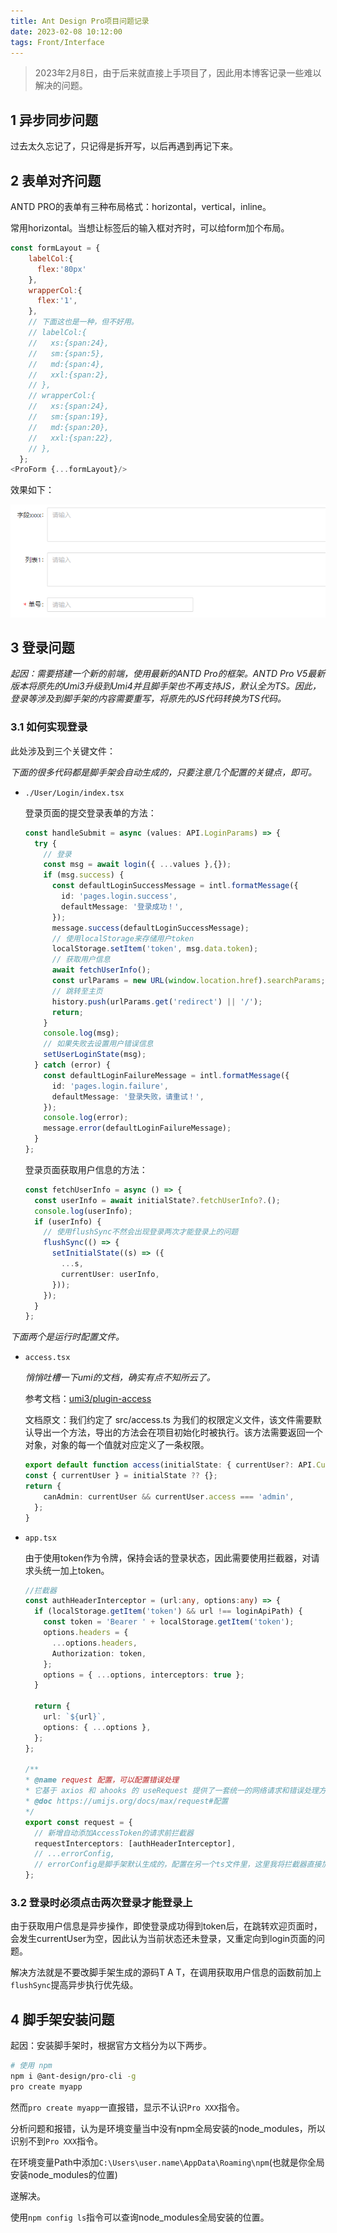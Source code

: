 ```yaml
---
title: Ant Design Pro项目问题记录
date: 2023-02-08 10:12:00
tags: Front/Interface
---
```


> 2023年2月8日，由于后来就直接上手项目了，因此用本博客记录一些难以解决的问题。

## 1 异步同步问题

过去太久忘记了，只记得是拆开写，以后再遇到再记下来。

## 2 表单对齐问题

ANTD PRO的表单有三种布局格式：horizontal，vertical，inline。

常用horizontal。当想让标签后的输入框对齐时，可以给form加个布局。

```js
const formLayout = {
    labelCol:{
      flex:'80px'
    },
    wrapperCol:{
      flex:'1',
    },
    // 下面这也是一种，但不好用。
    // labelCol:{
    //   xs:{span:24},
    //   sm:{span:5},
    //   md:{span:4},
    //   xxl:{span:2},
    // },
    // wrapperCol:{
    //   xs:{span:24},
    //   sm:{span:19},
    //   md:{span:20},
    //   xxl:{span:22},
    // },
  };
<ProForm {...formLayout}/>
```

效果如下：

![Form](/imgInPosts/AntDesignProLearning/1_Form.png)

## 3 登录问题

*起因：需要搭建一个新的前端，使用最新的ANTD Pro的框架。ANTD Pro V5最新版本将原先的Umi3升级到Umi4并且脚手架也不再支持JS，默认全为TS。因此，登录等涉及到脚手架的内容需要重写，将原先的JS代码转换为TS代码。*

### 3.1 如何实现登录

此处涉及到三个关键文件：

*下面的很多代码都是脚手架会自动生成的，只要注意几个配置的关键点，即可。*

- `./User/Login/index.tsx`
  
  登录页面的提交登录表单的方法：

  ```ts
  const handleSubmit = async (values: API.LoginParams) => {
    try {
      // 登录
      const msg = await login({ ...values },{});
      if (msg.success) {
        const defaultLoginSuccessMessage = intl.formatMessage({
          id: 'pages.login.success',
          defaultMessage: '登录成功！',
        });
        message.success(defaultLoginSuccessMessage);
        // 使用localStorage来存储用户token
        localStorage.setItem('token', msg.data.token);
        // 获取用户信息
        await fetchUserInfo();
        const urlParams = new URL(window.location.href).searchParams;
        // 跳转至主页
        history.push(urlParams.get('redirect') || '/');
        return;
      }
      console.log(msg);
      // 如果失败去设置用户错误信息
      setUserLoginState(msg);
    } catch (error) {
      const defaultLoginFailureMessage = intl.formatMessage({
        id: 'pages.login.failure',
        defaultMessage: '登录失败，请重试！',
      });
      console.log(error);
      message.error(defaultLoginFailureMessage);
    }
  };
  ```

  登录页面获取用户信息的方法：

  ```ts
  const fetchUserInfo = async () => {
    const userInfo = await initialState?.fetchUserInfo?.();
    console.log(userInfo);
    if (userInfo) {
      // 使用flushSync不然会出现登录两次才能登录上的问题
      flushSync(() => {
        setInitialState((s) => ({
          ...s,
          currentUser: userInfo,
        }));
      });
    }
  };
  ```

*下面两个是运行时配置文件。*

- `access.tsx`
  
  *悄悄吐槽一下umi的文档，确实有点不知所云了。*

  参考文档：[umi3/plugin-access](https://v3.umijs.org/zh-CN/plugins/plugin-access)

  文档原文：我们约定了 src/access.ts 为我们的权限定义文件，该文件需要默认导出一个方法，导出的方法会在项目初始化时被执行。该方法需要返回一个对象，对象的每一个值就对应定义了一条权限。

  ```ts
  export default function access(initialState: { currentUser?: API.CurrentUser } | undefined) {
  const { currentUser } = initialState ?? {};
  return {
      canAdmin: currentUser && currentUser.access === 'admin',
    };
  }
  ```

- `app.tsx`

  由于使用token作为令牌，保持会话的登录状态，因此需要使用拦截器，对请求头统一加上token。

  ```ts
  //拦截器
  const authHeaderInterceptor = (url:any, options:any) => {
    if (localStorage.getItem('token') && url !== loginApiPath) {
      const token = 'Bearer ' + localStorage.getItem('token');
      options.headers = {
        ...options.headers,
        Authorization: token,
      };
      options = { ...options, interceptors: true };
    }

    return {
      url: `${url}`,
      options: { ...options },
    };
  };

  /**
  * @name request 配置，可以配置错误处理
  * 它基于 axios 和 ahooks 的 useRequest 提供了一套统一的网络请求和错误处理方案。
  * @doc https://umijs.org/docs/max/request#配置
  */
  export const request = {
    // 新增自动添加AccessToken的请求前拦截器
    requestInterceptors: [authHeaderInterceptor],
    // ...errorConfig,
    // errorConfig是脚手架默认生成的，配置在另一个ts文件里，这里我将拦截器直接加在了app.tsx中
  };
  ```

### 3.2 登录时必须点击两次登录才能登录上

由于获取用户信息是异步操作，即使登录成功得到token后，在跳转欢迎页面时，会发生currentUser为空，因此认为当前状态还未登录，又重定向到login页面的问题。

解决方法就是不要改脚手架生成的源码T A T，在调用获取用户信息的函数前加上`flushSync`提高异步执行优先级。

## 4 脚手架安装问题

起因：安装脚手架时，根据官方文档分为以下两步。

```sh
# 使用 npm
npm i @ant-design/pro-cli -g
pro create myapp
```

然而`pro create myapp`一直报错，显示不认识`Pro XXX`指令。

分析问题和报错，认为是环境变量当中没有npm全局安装的node_modules，所以识别不到`Pro XXX`指令。

在环境变量Path中添加`C:\Users\user.name\AppData\Roaming\npm`(也就是你全局安装node_modules的位置)

遂解决。

使用`npm config ls`指令可以查询node_modules全局安装的位置。
